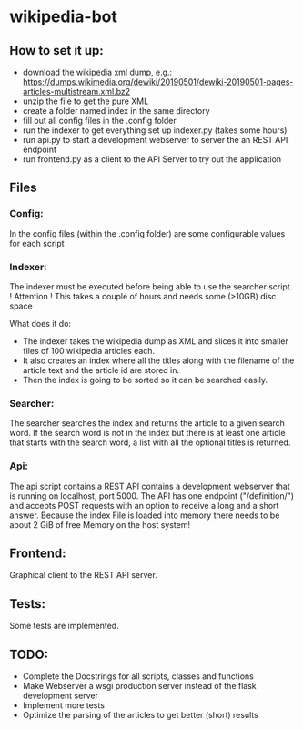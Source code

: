 # wikipedia-bot

## How to set it up:

* download the wikipedia xml dump, e.g.: https://dumps.wikimedia.org/dewiki/20190501/dewiki-20190501-pages-articles-multistream.xml.bz2
* unzip the file to get the pure XML
* create a folder named index in the same directory
* fill out all config files in the .config folder
* run the indexer to get everything set up indexer.py (takes some hours)
* run api.py to start a development webserver to server the an REST API endpoint
* run frontend.py as a client to the API Server to try out the application

## Files

### Config:

In the config files (within the .config folder) are some configurable values for each script

### Indexer:

The indexer must be executed before being able to use the searcher script.
! Attention ! This takes a couple of hours and needs some (\>10GB) disc space

What does it do:

* The indexer takes the wikipedia dump as XML and slices it into smaller files of 100 wikipedia articles each.
* It also creates an index where all the titles along with the filename of the article text and the article id are stored in.
* Then the index is going to be sorted so it can be searched easily.

### Searcher:

The searcher searches the index and returns the article to a given search word. 
If the search word is not in the index but there is at least one article that starts with the search word, a list with all the optional titles is returned.

### Api:

The api script contains a REST API contains a development webserver that is running on localhost, port 5000.
The API has one endpoint ("/definition/") and accepts POST requests with an option to receive a long and a short answer.
Because the index File is loaded into memory there needs to be about 2 GiB of free Memory on the host system!

## Frontend:

Graphical client to the REST API server.

## Tests:

Some tests are implemented.

## TODO:

* Complete the Docstrings for all scripts, classes and functions
* Make Webserver a wsgi production server instead of the flask development server
* Implement more tests
* Optimize the parsing of the articles to get better (short) results


